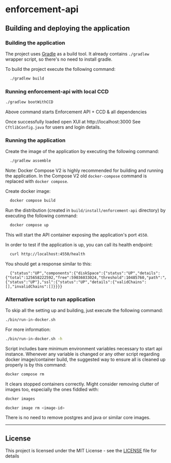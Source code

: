 # enforcement-api

## Building and deploying the application

### Building the application

The project uses [Gradle](https://gradle.org) as a build tool. It already contains
`./gradlew` wrapper script, so there's no need to install gradle.

To build the project execute the following command:

```bash
  ./gradlew build
```


### Running enforcement-api with local CCD

 ```bash
 ./gradlew bootWithCCD
 ```
Above command starts Enforcement API + CCD & all dependencies

Once successfully loaded open XUI at http://localhost:3000
See `CftlibConfig.java` for users and login details.


### Running the application

Create the image of the application by executing the following command:

```bash
  ./gradlew assemble
```

Note: Docker Compose V2 is highly recommended for building and running the application.
In the Compose V2 old `docker-compose` command is replaced with `docker compose`.

Create docker image:

```bash
  docker compose build
```

Run the distribution (created in `build/install/enforcement-api` directory)
by executing the following command:

```bash
  docker compose up
```

This will start the API container exposing the application's port `4550`.

In order to test if the application is up, you can call its health endpoint:

```bash
  curl http://localhost:4550/health
```

You should get a response similar to this:

```
  {"status":"UP","components":{"diskSpace":{"status":"UP","details":{"total":125658222592,"free":59036033024,"threshold":10485760,"path":"/opt/app/.","exists":true}},"ping":{"status":"UP"},"ssl":{"status":"UP","details":{"validChains":[],"invalidChains":[]}}}}
```

### Alternative script to run application

To skip all the setting up and building, just execute the following command:

```bash
./bin/run-in-docker.sh
```

For more information:

```bash
./bin/run-in-docker.sh -h
```

Script includes bare minimum environment variables necessary to start api instance. Whenever any variable is changed or any other script regarding docker image/container build, the suggested way to ensure all is cleaned up properly is by this command:

```bash
docker compose rm
```

It clears stopped containers correctly. Might consider removing clutter of images too, especially the ones fiddled with:

```bash
docker images

docker image rm <image-id>
```

There is no need to remove postgres and java or similar core images.

---

## License

This project is licensed under the MIT License - see the [LICENSE](LICENSE) file for details


